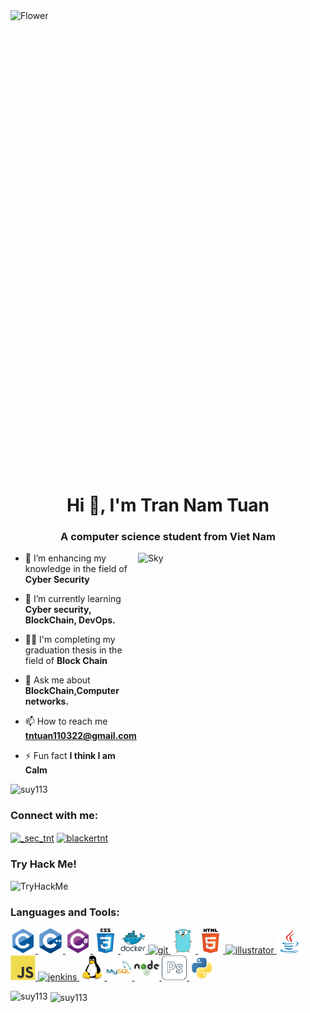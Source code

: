 <img style="display: block; margin-left: auto; margin-right: auto;"  width ="836" height = "736" alt="Flower" src="https://i.pinimg.com/originals/ea/e1/a1/eae1a12ef7d7b217a1f089f0b2e72ac0.jpg">



<h1 align="center">Hi 👋, I'm Tran Nam Tuan</h1>
<h3 align="center">A computer science student from Viet Nam</h3>
<img align="right" alt="Sky" width = "300" height = "500" src="https://i.pinimg.com/564x/11/d4/36/11d436eb7da6669e0e14b6236385a357.jpg">


- 🔭 I’m enhancing my knowledge in the field of **Cyber Security**

- 🌱 I’m currently learning **Cyber security, BlockChain, DevOps.**

- 👨‍🎓 I'm completing my graduation thesis in the field of **Block Chain**

- 💬 Ask me about **BlockChain,Computer networks.**

- 📫 How to reach me **tntuan110322@gmail.com**

- ⚡ Fun fact **I think I am Calm**
<p align="left"> <img src="https://komarev.com/ghpvc/?username=suy113&label=Profile%20views&color=0e75b6&style=flat" alt="suy113" /> </p>

<h3 align="left">Connect with me:</h3>
<p align="left">
<a href="https://instagram.com/_sec_tnt" target="blank"><img align="center" src="https://raw.githubusercontent.com/rahuldkjain/github-profile-readme-generator/master/src/images/icons/Social/instagram.svg" alt="_sec_tnt" height="30" width="40" /></a>
<a href="https://www.facebook.com/blackertnt" target="blank"><img align="center" src="https://raw.githubusercontent.com/rahuldkjain/github-profile-readme-generator/master/src/images/icons/Social/facebook.svg" alt="blackertnt" height="30" width="40" /></a>
</p>
<h3 align= "left"> Try Hack Me! </h3>
<img src="https://tryhackme-badges.s3.amazonaws.com/SUYYUS.png" alt="TryHackMe">


<h3 align="left">Languages and Tools:</h3>
<p align="left"> <a href="https://www.cprogramming.com/" target="_blank" rel="noreferrer"> <img src="https://raw.githubusercontent.com/devicons/devicon/master/icons/c/c-original.svg" alt="c" width="40" height="40"/> </a> <a href="https://www.w3schools.com/cpp/" target="_blank" rel="noreferrer"> <img src="https://raw.githubusercontent.com/devicons/devicon/master/icons/cplusplus/cplusplus-original.svg" alt="cplusplus" width="40" height="40"/> </a> <a href="https://www.w3schools.com/cs/" target="_blank" rel="noreferrer"> <img src="https://raw.githubusercontent.com/devicons/devicon/master/icons/csharp/csharp-original.svg" alt="csharp" width="40" height="40"/> </a> <a href="https://www.w3schools.com/css/" target="_blank" rel="noreferrer"> <img src="https://raw.githubusercontent.com/devicons/devicon/master/icons/css3/css3-original-wordmark.svg" alt="css3" width="40" height="40"/> </a> <a href="https://www.docker.com/" target="_blank" rel="noreferrer"> <img src="https://raw.githubusercontent.com/devicons/devicon/master/icons/docker/docker-original-wordmark.svg" alt="docker" width="40" height="40"/> </a> <a href="https://git-scm.com/" target="_blank" rel="noreferrer"> <img src="https://www.vectorlogo.zone/logos/git-scm/git-scm-icon.svg" alt="git" width="40" height="40"/> </a> <a href="https://golang.org" target="_blank" rel="noreferrer"> <img src="https://raw.githubusercontent.com/devicons/devicon/master/icons/go/go-original.svg" alt="go" width="40" height="40"/> </a> <a href="https://www.w3.org/html/" target="_blank" rel="noreferrer"> <img src="https://raw.githubusercontent.com/devicons/devicon/master/icons/html5/html5-original-wordmark.svg" alt="html5" width="40" height="40"/> </a> <a href="https://www.adobe.com/in/products/illustrator.html" target="_blank" rel="noreferrer"> <img src="https://www.vectorlogo.zone/logos/adobe_illustrator/adobe_illustrator-icon.svg" alt="illustrator" width="40" height="40"/> </a> <a href="https://www.java.com" target="_blank" rel="noreferrer"> <img src="https://raw.githubusercontent.com/devicons/devicon/master/icons/java/java-original.svg" alt="java" width="40" height="40"/> </a> <a href="https://developer.mozilla.org/en-US/docs/Web/JavaScript" target="_blank" rel="noreferrer"> <img src="https://raw.githubusercontent.com/devicons/devicon/master/icons/javascript/javascript-original.svg" alt="javascript" width="40" height="40"/> </a> <a href="https://www.jenkins.io" target="_blank" rel="noreferrer"> <img src="https://www.vectorlogo.zone/logos/jenkins/jenkins-icon.svg" alt="jenkins" width="40" height="40"/> </a> <a href="https://www.linux.org/" target="_blank" rel="noreferrer"> <img src="https://raw.githubusercontent.com/devicons/devicon/master/icons/linux/linux-original.svg" alt="linux" width="40" height="40"/> </a> <a href="https://www.mysql.com/" target="_blank" rel="noreferrer"> <img src="https://raw.githubusercontent.com/devicons/devicon/master/icons/mysql/mysql-original-wordmark.svg" alt="mysql" width="40" height="40"/> </a> <a href="https://nodejs.org" target="_blank" rel="noreferrer"> <img src="https://raw.githubusercontent.com/devicons/devicon/master/icons/nodejs/nodejs-original-wordmark.svg" alt="nodejs" width="40" height="40"/> </a> <a href="https://www.photoshop.com/en" target="_blank" rel="noreferrer"> <img src="https://raw.githubusercontent.com/devicons/devicon/master/icons/photoshop/photoshop-line.svg" alt="photoshop" width="40" height="40"/> </a> <a href="https://www.python.org" target="_blank" rel="noreferrer"> <img src="https://raw.githubusercontent.com/devicons/devicon/master/icons/python/python-original.svg" alt="python" width="40" height="40"/> </a> </p>

<p><img align="left" src="https://github-readme-stats.vercel.app/api/top-langs?username=suy113&show_icons=true&locale=en&layout=compact" alt="suy113" /></p>

<p>&nbsp;<img align="center" src="https://github-readme-stats.vercel.app/api?username=suy113&show_icons=true&locale=en" alt="suy113" /></p>
